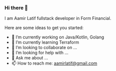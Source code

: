 ### Hi there 👋

I am Aamir Latif fullstack developer in Form Financial.

Here are some ideas to get you started:

- 🔭 I’m currently working on Java/Kotlin, Golang
- 🌱 I’m currently learning Terraform
- 👯 I’m looking to collaborate on ...
- 🤔 I’m looking for help with ...
- 💬 Ask me about ...
- 📫 How to reach me: aamirlatif@gmail.com

